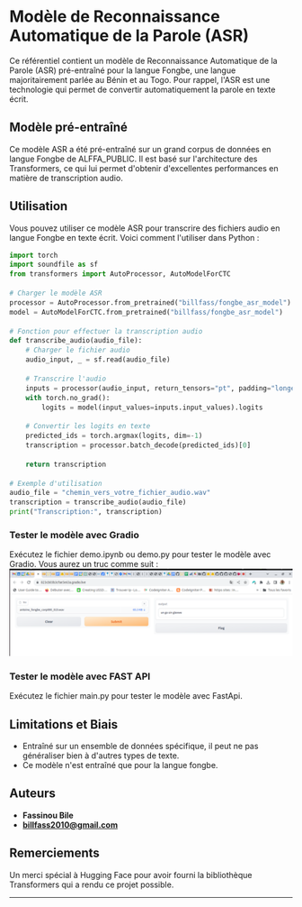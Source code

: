 # Modèle de Reconnaissance Automatique de la Parole (ASR)

Ce référentiel contient un modèle de Reconnaissance Automatique de la Parole (ASR) pré-entraîné pour la langue Fongbe, une langue majoritairement parlée au Bénin et au Togo. Pour rappel, l'ASR est une technologie qui permet de convertir automatiquement la parole en texte écrit.

## Modèle pré-entraîné

Ce modèle ASR a été pré-entraîné sur un grand corpus de données en langue Fongbe de ALFFA_PUBLIC. Il est basé sur l'architecture des Transformers, ce qui lui permet d'obtenir d'excellentes performances en matière de transcription audio.

## Utilisation

Vous pouvez utiliser ce modèle ASR pour transcrire des fichiers audio en langue Fongbe en texte écrit. Voici comment l'utiliser dans Python :

```python
import torch
import soundfile as sf
from transformers import AutoProcessor, AutoModelForCTC

# Charger le modèle ASR
processor = AutoProcessor.from_pretrained("billfass/fongbe_asr_model")
model = AutoModelForCTC.from_pretrained("billfass/fongbe_asr_model")

# Fonction pour effectuer la transcription audio
def transcribe_audio(audio_file):
    # Charger le fichier audio
    audio_input, _ = sf.read(audio_file)

    # Transcrire l'audio
    inputs = processor(audio_input, return_tensors="pt", padding="longest")
    with torch.no_grad():
        logits = model(input_values=inputs.input_values).logits

    # Convertir les logits en texte
    predicted_ids = torch.argmax(logits, dim=-1)
    transcription = processor.batch_decode(predicted_ids)[0]

    return transcription

# Exemple d'utilisation
audio_file = "chemin_vers_votre_fichier_audio.wav"
transcription = transcribe_audio(audio_file)
print("Transcription:", transcription)
```
### Tester le modèle avec Gradio
Exécutez le fichier demo.ipynb ou demo.py pour tester le modèle avec Gradio. Vous aurez un truc comme suit :
![Capture de test avec radio](img/gradio.png)


### Tester le modèle avec FAST API
Exécutez le fichier main.py pour tester le modèle avec FastApi.

## Limitations et Biais

- Entraîné sur un ensemble de données spécifique, il peut ne pas généraliser bien à d'autres types de texte.
- Ce modèle n'est entraîné que pour la langue fongbe.

## Auteurs

- **Fassinou Bile**
- **billfass2010@gmail.com**
  
## Remerciements

Un merci spécial à Hugging Face pour avoir fourni la bibliothèque Transformers qui a rendu ce projet possible.

---
